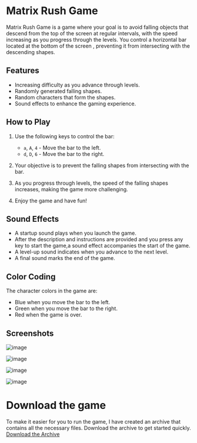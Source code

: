 # Matrix Rush Game

Matrix Rush Game is a game where your goal is to avoid falling objects that descend from the top of the screen at regular intervals, with the speed increasing as you progress through the levels.
You control a horizontal bar located at the bottom of the screen , preventing it from intersecting with the descending shapes.

## Features

- Increasing difficulty as you advance through levels.
- Randomly generated falling shapes.
- Random characters that form the shapes.
- Sound effects to enhance the gaming experience.

## How to Play

1. Use the following keys to control the bar:
   - `a`, `A`, `4` - Move the bar to the left.
   - `d`, `D`, `6` - Move the bar to the right.

2. Your objective is to prevent the falling shapes from intersecting with the bar.

3. As you progress through levels, the speed of the falling shapes increases, making the game more challenging.

4. Enjoy the game and have fun!

## Sound Effects

- A startup sound plays when you launch the game.
- After the description and instructions are provided and you press any key to start the game,a sound effect accompanies the start of the game.
- A level-up sound indicates when you advance to the next level.
- A final sound marks the end of the game.

## Color Coding

The character colors in the game are:
- Blue when you move the bar to the left.
- Green when you move the bar to the right.
- Red when the game is over.

## Screenshots

![image](https://github.com/Ciobanu-RaresGabriel/Matrix_Rush_Game/assets/146030923/8c81c6e3-ccf0-41e8-9ef3-9134f25bb53f)

![image](https://github.com/Ciobanu-RaresGabriel/Matrix_Rush_Game/assets/146030923/dda3d58c-88c5-4dd0-8e98-ebb2f70b4c97)

![image](https://github.com/Ciobanu-RaresGabriel/Matrix_Rush_Game/assets/146030923/af296117-2d7d-4600-a193-2b04c631889b)

![image](https://github.com/Ciobanu-RaresGabriel/Matrix_Rush_Game/assets/146030923/22081f2a-a19e-4194-88b9-512b771a839c)

# Download the game

To make it easier for you to run the game, I have created an archive that contains all the necessary files. Download the archive to get started quickly.
[Download the Archive]([URL_arhiva](https://github.com/Ciobanu-RaresGabriel/Matrix_Rush_Game/blob/master/Matrix%20Rush%20Game.rar)https://github.com/Ciobanu-RaresGabriel/Matrix_Rush_Game/blob/master/Matrix%20Rush%20Game.rar)


